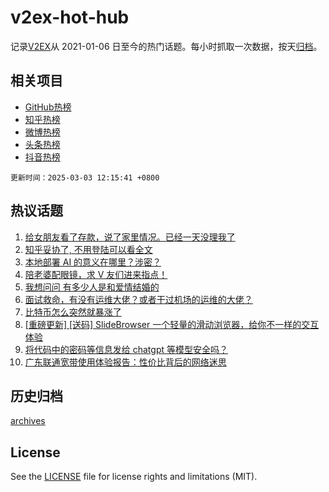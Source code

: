 # v2ex-hot-hub

 记录[V2EX](https://www.v2ex.com/)从 2021-01-06 日至今的热门话题。每小时抓取一次数据，按天[归档](archives)。
 
 ## 相关项目

- [GitHub热榜](https://github.com/lonnyzhang423/github-hot-hub)
- [知乎热榜](https://github.com/lonnyzhang423/zhihu-hot-hub)
- [微博热榜](https://github.com/lonnyzhang423/weibo-hot-hub)
- [头条热榜](https://github.com/lonnyzhang423/toutiao-hot-hub)
- [抖音热榜](https://github.com/lonnyzhang423/douyin-hot-hub)


 `更新时间：2025-03-03 12:15:41 +0800`

## 热议话题

1. [给女朋友看了存款，说了家里情况。已经一天没理我了](https://www.v2ex.com/t/1115231)
1. [知乎妥协了, 不用登陆可以看全文](https://www.v2ex.com/t/1115243)
1. [本地部署 AI 的意义在哪里？涉密？](https://www.v2ex.com/t/1115234)
1. [陪老婆配眼镜，求 V 友们进来指点！](https://www.v2ex.com/t/1115271)
1. [我想问问 有多少人是和爱情结婚的](https://www.v2ex.com/t/1115313)
1. [面试救命，有没有运维大佬？或者干过机场的运维的大佬？](https://www.v2ex.com/t/1115247)
1. [比特币怎么突然就暴涨了](https://www.v2ex.com/t/1115339)
1. [[重磅更新] [送码] SlideBrowser 一个轻量的滑动浏览器，给你不一样的交互体验](https://www.v2ex.com/t/1115346)
1. [将代码中的密码等信息发给 chatgpt 等模型安全吗？](https://www.v2ex.com/t/1115208)
1. [广东联通宽带使用体验报告：性价比背后的网络迷思](https://www.v2ex.com/t/1115300)

## 历史归档

[archives](archives)

## License

See the [LICENSE](LICENSE) file for license rights and limitations (MIT).
